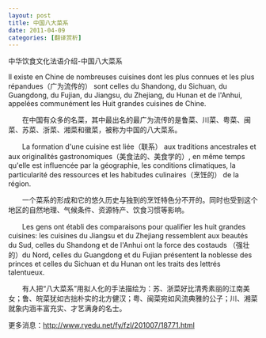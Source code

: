 ```yaml
---
layout: post
title: 中国八大菜系
date: 2011-04-09
categories: [翻译赏析]  
---
```


中华饮食文化法语介绍-中国八大菜系

Il existe en Chine de nombreuses cuisines dont les plus connues et les plus répandues（广为流传的） sont celles du Shandong, du Sichuan, du Guangdong, du Fujian, du Jiangsu, du Zhejiang, du Hunan et de l'Anhui, appelées communément les Huit grandes cuisines de Chine.

　　在中国有众多的名菜，其中最出名的最广为流传的是鲁菜、川菜、粤菜、闽菜、苏菜、浙菜、湘菜和徽菜，被称为中国的八大菜系。

　　La formation d'une cuisine est liée（联系） aux traditions ancestrales et aux originalités gastronomiques（美食法的、美食学的）, en même temps qu'elle est influencée par la géographie, les conditions climatiques, la particularité des ressources et les habitudes culinaires（烹饪的） de la région.

　　一个菜系的形成和它的悠久历史与独到的烹饪特色分不开的。同时也受到这个地区的自然地理、气候条件、资源特产、饮食习惯等影响。

　　Les gens ont établi des comparaisons pour qualifier les huit grandes cuisines: les cuisines du Jiangsu et du Zhejiang ressemblent aux beautés du Sud, celles du Shandong et de l'Anhui ont la force des costauds （强壮的）du Nord, celles du Guangdong et du Fujian présentent la noblesse des princes et celles du Sichuan et du Hunan ont les traits des lettrés talentueux.

　　有人把“八大菜系”用拟人化的手法描绘为：苏、浙菜好比清秀素丽的江南美女；鲁、皖菜犹如古拙朴实的北方健汉；粤、闽菜宛如风流典雅的公子；川、湘菜就象内涵丰富充实、才艺满身的名士。



更多消息：http://www.ryedu.net/fy/fzl/201007/18771.html

